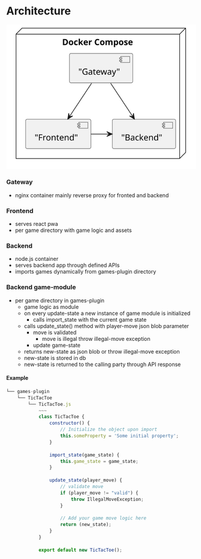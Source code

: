 # Architecture

[!["service components"](components/components.svg "service components")](components/components.svg)

### Gateway
- nginx container
mainly reverse proxy for fronted and backend

### Frontend
- serves react pwa
- per game directory with game logic and assets

###  Backend
- node.js container
- serves backend app through defined APIs
- imports games dynamically from games-plugin directory


### Backend game-module

- per game directory in games-plugin
  - game logic as module
  - on every update-state a new instance of game module is initialized
    - calls import_state with the current game state
  - calls update_state() method with player-move json blob parameter
    - move is validated
      - move is illegal throw illegal-move exception
    - update game-state
  - returns new-state as json blob or throw illegal-move exception
  - new-state is stored in db
  - new-state is returned to the calling party through API response

#### Example

```javascript
└── games-plugin
    └── TicTacToe
        └── TicTacToe.js
            ~~~
            class TicTacToe {
                constructor() {
                    // Initialize the object upon import
                    this.someProperty = 'Some initial property';
                }

                import_state(game_state) {
                    this.game_state = game_state;
                }

                update_state(player_move) {
                    // validate move
                    if (player_move != "valid") {
                        throw IllegalMoveException;
                    }

                    // Add your game move logic here
                    return (new_state);
                }
            }

            export default new TicTacToe();
```
